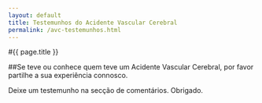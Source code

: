 ```yaml
---
layout: default
title: Testemunhos do Acidente Vascular Cerebral
permalink: /avc-testemunhos.html
---
```


#{{ page.title }}

##Se teve ou conhece quem teve um Acidente Vascular Cerebral, por favor partilhe a sua experiência connosco.

Deixe um testemunho na secção de comentários. Obrigado.